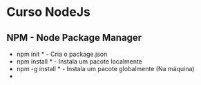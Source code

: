 # Curso NodeJs

## NPM - Node Package Manager

* npm init *                    - Cria o package.json
* npm install <package> *       - Instala um pacote localmente
* npm -g install <package> *    - Instala um pacote globalmente (Na máquina)
* 